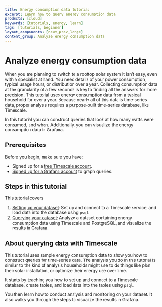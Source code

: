 ```yaml
---
title: Energy consumption data tutorial
excerpt: Learn how to query energy consumption data
products: [cloud]
keywords: [tutorials, energy, learn]
tags: [tutorials, beginner]
layout_components: [next_prev_large]
content_group: Analyze energy consumption data
---
```


# Analyze energy consumption data

When you are planning to switch to a rooftop solar system it isn't easy, even
with a specialist at hand. You need details of your power consumption, typical
usage hours, or distribution over a year. Collecting consumption data at the
granularity of a few seconds is key to finding all the answers for more
precision. This tutorial uses energy consumption data from a typical household
for over a year. Because nearly all of this data is time-series data, proper
analysis requires a purpose-built time-series database, like Timescale.

In this tutorial you can construct queries that look at how many watts were
consumed, and when. Additionally, you can visualize the energy consumption data
in Grafana.

## Prerequisites

Before you begin, make sure you have:

*   Signed up for a [free Timescale account][cloud-install].
*   [](#)<Optional /> [Signed up for a Grafana account][grafana-setup] to graph queries.

## Steps in this tutorial

This tutorial covers:

1.  [Setting up your dataset][dataset-energy]: Set up and connect to a
    Timescale service, and load data into the database using `psql`.
1.  [Querying your dataset][query-energy]: Analyze a dataset containing energy
    consumption data using Timescale and PostgreSQL, and visualize the
    results in Grafana.

## About querying data with Timescale

This tutorial uses sample energy consumption data to show you how to construct
queries for time-series data. The analysis you do in this tutorial is
similar to the kind of analysis households might use to do things like plan
their solar installation, or optimize their energy use over time.

It starts by teaching you how to set up and connect to a Timescale database,
create tables, and load data into the tables using `psql`.

You then learn how to conduct analysis and monitoring on your dataset. It also walks
you through the steps to visualize the results in Grafana.

[dataset-energy]: /tutorials/:currentVersion:/energy-data/dataset-energy/
[query-energy]: /tutorials/:currentVersion:/energy-data/query-energy/
[cloud-install]: /getting-started/:currentVersion:/#create-your-timescale-account
[grafana-setup]: /use-timescale/:currentVersion:/integrations/observability-alerting/grafana/installation/
